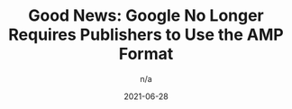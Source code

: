 ---
author: n/a
date: 2021-06-28
eleventyExcludeFromCollections: true
layout: post.njk
publisher: theregister
tags:
  - article
  - amp
  - web-vitals
  - performance
  - meta
target_url: https://www.theregister.com/2021/06/28/google_amp_core_web_vitals/
title: "Good News: Google No Longer Requires Publishers to Use the AMP Format"
---